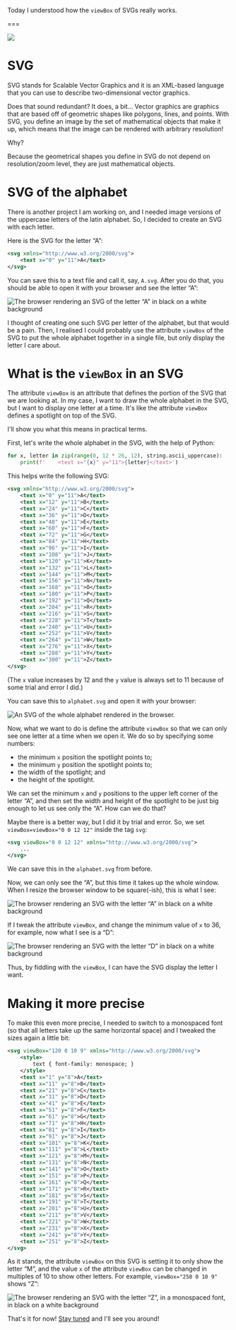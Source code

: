 Today I understood how the `viewBox` of SVGs really works.

===

![](thumbnail.png)


# SVG

SVG stands for Scalable Vector Graphics and it is an XML-based language
that you can use to describe two-dimensional vector graphics.

Does that sound redundant?
It does, a bit...
Vector graphics are graphics that are based off of geometric shapes like polygons, lines, and points.
With SVG, you define an image by the set of mathematical objects that make it up,
which means that the image can be rendered with arbitrary resolution!

Why?

Because the geometrical shapes you define in SVG do not depend on resolution/zoom level,
they are just mathematical objects.


# SVG of the alphabet

There is another project I am working on,
and I needed image versions of the uppercase letters of the latin alphabet.
So, I decided to create an SVG with each letter.

Here is the SVG for the letter “A”:

```xml
<svg xmlns="http://www.w3.org/2000/svg">
    <text x="0" y="11">A</text>
</svg>
```

You can save this to a text file and call it, say, `A.svg`.
After you do that,
you should be able to open it with your browser and see the letter “A”:

![The browser rendering an SVG of the letter “A” in black on a white background](_A.png "`A.svg` rendered by Mozilla Firefox.")

I thought of creating one such SVG per letter of the alphabet,
but that would be a pain.
Then, I realised I could probably use the attribute `viewBox` of the SVG to put the whole alphabet together in a single file,
but only display the letter I care about.


# What is the `viewBox` in an SVG

The attribute `viewBox` is an attribute that defines the portion of the SVG that we are looking at.
In my case, I want to draw the whole alphabet in the SVG,
but I want to display one letter at a time.
It's like the attribute `viewBox` defines a spotlight on top of the SVG.

I'll show you what this means in practical terms.

First, let's write the whole alphabet in the SVG,
with the help of Python:

```py
for x, letter in zip(range(0, 12 * 26, 12), string.ascii_uppercase): 
    print(f'    <text x="{x}" y="11">{letter}</text>')
```

This helps write the following SVG:

```xml
<svg xmlns="http://www.w3.org/2000/svg">
    <text x="0" y="11">A</text>
    <text x="12" y="11">B</text>
    <text x="24" y="11">C</text>
    <text x="36" y="11">D</text>
    <text x="48" y="11">E</text>
    <text x="60" y="11">F</text>
    <text x="72" y="11">G</text>
    <text x="84" y="11">H</text>
    <text x="96" y="11">I</text>
    <text x="108" y="11">J</text>
    <text x="120" y="11">K</text>
    <text x="132" y="11">L</text>
    <text x="144" y="11">M</text>
    <text x="156" y="11">N</text>
    <text x="168" y="11">O</text>
    <text x="180" y="11">P</text>
    <text x="192" y="11">Q</text>
    <text x="204" y="11">R</text>
    <text x="216" y="11">S</text>
    <text x="228" y="11">T</text>
    <text x="240" y="11">U</text>
    <text x="252" y="11">V</text>
    <text x="264" y="11">W</text>
    <text x="276" y="11">X</text>
    <text x="288" y="11">Y</text>
    <text x="300" y="11">Z</text>
</svg>
```

(The `x` value increases by 12 and the `y` value is always set to 11 because of some trial and error I did.)

You can save this to `alphabet.svg` and open it with your browser:

![An SVG of the whole alphabet rendered in the browser.](_alphabet.png "`alphabet.svg` rendered by Mozilla Firefox.")

Now, what we want to do
is define the attribute `viewBox` so that we can only see one letter at a time when we open it.
We do so by specifying some numbers:

 - the minimum `x` position the spotlight points to;
 - the minimum `y` position the spotlight points to;
 - the width of the spotlight; and
 - the height of the spotlight.

We can set the minimum `x` and `y` positions to the upper left corner of the letter “A”,
and then set the width and height of the spotlight to be just big enough to let us see
only the “A”.
How can we do that?

Maybe there is a better way, but I did it by trial and error.
So, we set `viewBox=viewBox="0 0 12 12"` inside the tag `svg`:

```xml
<svg viewBox="0 0 12 12" xmlns="http://www.w3.org/2000/svg">
    ...
</svg>
```

We can save this in the `alphabet.svg` from before.

Now, we can only see the “A”,
but this time it takes up the whole window.
When I resize the browser window to be square(-ish),
this is what I see:

![The browser rendering an SVG with the letter “A” in black on a white background](_A_big.png "`alphabet.svg` rendered by Mozilla Firefox.")

If I tweak the attribute `viewBox`,
and change the minimum value of `x` to 36, for example,
now what I see is a “D”:

![The browser rendering an SVG with the letter “D” in black on a white background](_D_big.png "`alphabet.svg` rendered by Mozilla Firefox after adjusting the attribute `viewBox`.")

Thus, by fiddling with the `viewBox`,
I can have the SVG display the letter I want.


# Making it more precise

To make this even more precise,
I needed to switch to a monospaced font
(so that all letters take up the same horizontal space)
and I tweaked the sizes again a little bit:

```xml
<svg viewBox="120 0 10 9" xmlns="http://www.w3.org/2000/svg">
    <style>
        text { font-family: monospace; }
    </style>
    <text x="1" y="8">A</text>
    <text x="11" y="8">B</text>
    <text x="21" y="8">C</text>
    <text x="31" y="8">D</text>
    <text x="41" y="8">E</text>
    <text x="51" y="8">F</text>
    <text x="61" y="8">G</text>
    <text x="71" y="8">H</text>
    <text x="81" y="8">I</text>
    <text x="91" y="8">J</text>
    <text x="101" y="8">K</text>
    <text x="111" y="8">L</text>
    <text x="121" y="8">M</text>
    <text x="131" y="8">N</text>
    <text x="141" y="8">O</text>
    <text x="151" y="8">P</text>
    <text x="161" y="8">Q</text>
    <text x="171" y="8">R</text>
    <text x="181" y="8">S</text>
    <text x="191" y="8">T</text>
    <text x="201" y="8">U</text>
    <text x="211" y="8">V</text>
    <text x="221" y="8">W</text>
    <text x="231" y="8">X</text>
    <text x="241" y="8">Y</text>
    <text x="251" y="8">Z</text>
</svg>
```

As it stands, the attribute `viewBox` on this SVG is setting it to only show the letter “M”,
and the value `x` of the attribute `viewBox` can be changed in multiples of 10 to show other letters.
For example, `viewBox="250 0 10 9"` shows “Z”:

![The browser rendering an SVG with the letter “Z”, in a monospaced font, in black on a white background](_D_big.png "`alphabet.svg` showing a monospaced “Z”.")


That's it for now! [Stay tuned][subscribe] and I'll see you around!

[subscribe]: /subscribe
